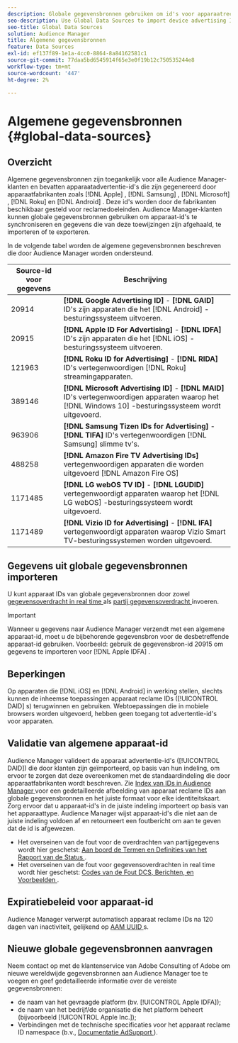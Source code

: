 ```yaml
---
description: Globale gegevensbronnen gebruiken om id's voor apparaatreclame te importeren.
seo-description: Use Global Data Sources to import device advertising IDs.
seo-title: Global Data Sources
solution: Audience Manager
title: Algemene gegevensbronnen
feature: Data Sources
exl-id: ef137f89-1e1a-4cc0-8864-8a84162581c1
source-git-commit: 77daa5bd6545914f65e3e0f19b12c750535244e8
workflow-type: tm+mt
source-wordcount: '447'
ht-degree: 2%

---
```


# Algemene gegevensbronnen {#global-data-sources}

## Overzicht

Algemene gegevensbronnen zijn toegankelijk voor alle Audience Manager-klanten en bevatten apparaatadvertentie-id&#39;s die zijn gegenereerd door apparaatfabrikanten zoals [!DNL Apple] , [!DNL Samsung] , [!DNL Microsoft] , [!DNL Roku] en [!DNL Android] . Deze id&#39;s worden door de fabrikanten beschikbaar gesteld voor reclamedoeleinden. Audience Manager-klanten kunnen globale gegevensbronnen gebruiken om apparaat-id&#39;s te synchroniseren en gegevens die van deze toewijzingen zijn afgehaald, te importeren of te exporteren.

In de volgende tabel worden de algemene gegevensbronnen beschreven die door Audience Manager worden ondersteund.

| Source-id voor gegevens | Beschrijving |
|---|---|
| 20914 | **[!DNL Google Advertising ID]** - **[!DNL GAID]** ID&#39;s zijn apparaten die het [!DNL Android] -besturingssysteem uitvoeren. |
| 20915 | **[!DNL Apple ID For Advertising]** - **[!DNL IDFA]** ID&#39;s zijn apparaten die het [!DNL iOS] -besturingssysteem uitvoeren. |
| 121963 | **[!DNL Roku ID for Advertising]** - **[!DNL RIDA]** ID&#39;s vertegenwoordigen [!DNL Roku] streamingapparaten. |
| 389146 | **[!DNL Microsoft Advertising ID]** - **[!DNL MAID]** ID&#39;s vertegenwoordigen apparaten waarop het [!DNL Windows 10] -besturingssysteem wordt uitgevoerd. |
| 963906 | **[!DNL Samsung Tizen IDs for Advertising]** - **[!DNL TIFA]** ID&#39;s vertegenwoordigen [!DNL Samsung] slimme tv&#39;s. |
| 488258 | **[!DNL Amazon Fire TV Advertising IDs]** vertegenwoordigen apparaten die worden uitgevoerd [!DNL Amazon Fire OS] |
| 1171485 | **[!DNL LG webOS TV ID]** - **[!DNL LGUDID]** vertegenwoordigt apparaten waarop het [!DNL LG webOS] -besturingssysteem wordt uitgevoerd. |
| 1171489 | **[!DNL Vizio ID for Advertising]** - **[!DNL IFA]** vertegenwoordigt apparaten waarop Vizio Smart TV-besturingssystemen worden uitgevoerd. |

## Gegevens uit globale gegevensbronnen importeren

U kunt apparaat IDs van globale gegevensbronnen door zowel [ gegevensoverdracht in real time ](../integration/sending-audience-data/real-time-data-integration/real-time-data-transfer.md) als [ partij gegevensoverdracht ](../integration/sending-audience-data/batch-data-transfer-explained/batch-data-transfer-explained.md) invoeren.

>[!IMPORTANT]
>
>Wanneer u gegevens naar Audience Manager verzendt met een algemene apparaat-id, moet u de bijbehorende gegevensbron voor de desbetreffende apparaat-id gebruiken. Voorbeeld: gebruik de gegevensbron-id 20915 om gegevens te importeren voor [!DNL Apple IDFA] .

## Beperkingen

Op apparaten die [!DNL iOS] en [!DNL Android] in werking stellen, slechts kunnen de inheemse toepassingen apparaat reclame IDs ([!UICONTROL DAID] s) terugwinnen en gebruiken. Webtoepassingen die in mobiele browsers worden uitgevoerd, hebben geen toegang tot advertentie-id&#39;s voor apparaten.

## Validatie van algemene apparaat-id

Audience Manager valideert de apparaat advertentie-id&#39;s ([!UICONTROL DAID]) die door klanten zijn geïmporteerd, op basis van hun indeling, om ervoor te zorgen dat deze overeenkomen met de standaardindeling die door apparaatfabrikanten wordt beschreven. Zie [ Index van IDs in Audience Manager ](../reference/ids-in-aam.md) voor een gedetailleerde afbeelding van apparaat reclame IDs aan globale gegevensbronnen en het juiste formaat voor elke identiteitskaart. Zorg ervoor dat u apparaat-id&#39;s in de juiste indeling importeert op basis van het apparaattype. Audience Manager wijst apparaat-id&#39;s die niet aan de juiste indeling voldoen af en retourneert een foutbericht om aan te geven dat de id is afgewezen.

* Het overseinen van de fout voor de overdrachten van partijgegevens wordt hier geschetst: [ Aan boord de Termen en Definities van het Rapport van de Status ](../reporting/onboarding-status-report.md#report-terms-conditions).
* Het overseinen van de fout voor gegevensoverdrachten in real time wordt hier geschetst: [ Codes van de Fout DCS, Berichten, en Voorbeelden ](../api/dcs-intro/dcs-api-reference/dcs-error-codes.md).

## Expiratiebeleid voor apparaat-id

Audience Manager verwerpt automatisch apparaat reclame IDs na 120 dagen van inactiviteit, gelijkend op [ AAM UUID ](../faq/faq-privacy.md) s.

## Nieuwe globale gegevensbronnen aanvragen

Neem contact op met de klantenservice van Adobe Consulting of Adobe om nieuwe wereldwijde gegevensbronnen aan Audience Manager toe te voegen en geef gedetailleerde informatie over de vereiste gegevensbronnen:

* de naam van het gevraagde platform (bv. [!UICONTROL Apple IDFA]);
* de naam van het bedrijf/de organisatie die het platform beheert (bijvoorbeeld [!UICONTROL Apple Inc.]);
* Verbindingen met de technische specificaties voor het apparaat reclame ID namespace (b.v., [ Documentatie AdSupport ](https://developer.apple.com/documentation/adsupport)).

